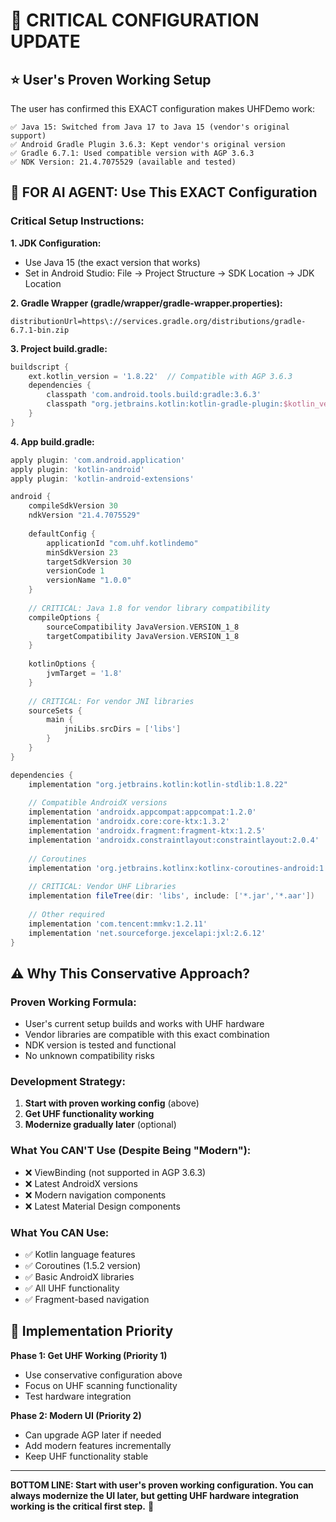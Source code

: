 # 🚨 CRITICAL CONFIGURATION UPDATE

## ⭐ User's Proven Working Setup

The user has confirmed this EXACT configuration makes UHFDemo work:

```
✅ Java 15: Switched from Java 17 to Java 15 (vendor's original support)  
✅ Android Gradle Plugin 3.6.3: Kept vendor's original version
✅ Gradle 6.7.1: Used compatible version with AGP 3.6.3
✅ NDK Version: 21.4.7075529 (available and tested)
```

## 🎯 FOR AI AGENT: Use This EXACT Configuration

### **Critical Setup Instructions:**

**1. JDK Configuration:**
- Use Java 15 (the exact version that works)
- Set in Android Studio: File → Project Structure → SDK Location → JDK Location

**2. Gradle Wrapper (gradle/wrapper/gradle-wrapper.properties):**
```properties
distributionUrl=https\://services.gradle.org/distributions/gradle-6.7.1-bin.zip
```

**3. Project build.gradle:**
```gradle
buildscript {
    ext.kotlin_version = '1.8.22'  // Compatible with AGP 3.6.3
    dependencies {
        classpath 'com.android.tools.build:gradle:3.6.3'
        classpath "org.jetbrains.kotlin:kotlin-gradle-plugin:$kotlin_version"
    }
}
```

**4. App build.gradle:**
```gradle
apply plugin: 'com.android.application'
apply plugin: 'kotlin-android'
apply plugin: 'kotlin-android-extensions'

android {
    compileSdkVersion 30
    ndkVersion "21.4.7075529"
    
    defaultConfig {
        applicationId "com.uhf.kotlindemo"
        minSdkVersion 23
        targetSdkVersion 30
        versionCode 1
        versionName "1.0.0"
    }
    
    // CRITICAL: Java 1.8 for vendor library compatibility
    compileOptions {
        sourceCompatibility JavaVersion.VERSION_1_8
        targetCompatibility JavaVersion.VERSION_1_8
    }
    
    kotlinOptions {
        jvmTarget = '1.8'
    }
    
    // CRITICAL: For vendor JNI libraries
    sourceSets {
        main {
            jniLibs.srcDirs = ['libs']
        }
    }
}

dependencies {
    implementation "org.jetbrains.kotlin:kotlin-stdlib:1.8.22"
    
    // Compatible AndroidX versions
    implementation 'androidx.appcompat:appcompat:1.2.0'
    implementation 'androidx.core:core-ktx:1.3.2'
    implementation 'androidx.fragment:fragment-ktx:1.2.5'
    implementation 'androidx.constraintlayout:constraintlayout:2.0.4'
    
    // Coroutines  
    implementation 'org.jetbrains.kotlinx:kotlinx-coroutines-android:1.5.2'
    
    // CRITICAL: Vendor UHF Libraries
    implementation fileTree(dir: 'libs', include: ['*.jar','*.aar'])
    
    // Other required
    implementation 'com.tencent:mmkv:1.2.11'
    implementation 'net.sourceforge.jexcelapi:jxl:2.6.12'
}
```

## ⚠️ Why This Conservative Approach?

### **Proven Working Formula:**
- User's current setup builds and works with UHF hardware
- Vendor libraries are compatible with this exact combination
- NDK version is tested and functional
- No unknown compatibility risks

### **Development Strategy:**
1. **Start with proven working config** (above)
2. **Get UHF functionality working**
3. **Modernize gradually later** (optional)

### **What You CAN'T Use (Despite Being "Modern"):**
- ❌ ViewBinding (not supported in AGP 3.6.3)
- ❌ Latest AndroidX versions
- ❌ Modern navigation components
- ❌ Latest Material Design components

### **What You CAN Use:**
- ✅ Kotlin language features
- ✅ Coroutines (1.5.2 version)
- ✅ Basic AndroidX libraries
- ✅ All UHF functionality
- ✅ Fragment-based navigation

## 🚀 Implementation Priority

**Phase 1: Get UHF Working (Priority 1)**
- Use conservative configuration above
- Focus on UHF scanning functionality
- Test hardware integration

**Phase 2: Modern UI (Priority 2)**  
- Can upgrade AGP later if needed
- Add modern features incrementally
- Keep UHF functionality stable

---

**BOTTOM LINE: Start with user's proven working configuration. You can always modernize the UI later, but getting UHF hardware integration working is the critical first step.** 🎯
